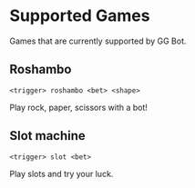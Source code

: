 # Supported Games

Games that are currently supported by GG Bot.

## Roshambo

```console
<trigger> roshambo <bet> <shape>
```

Play rock, paper, scissors with a bot!

## Slot machine

```console
<trigger> slot <bet>
```

Play slots and try your luck.
